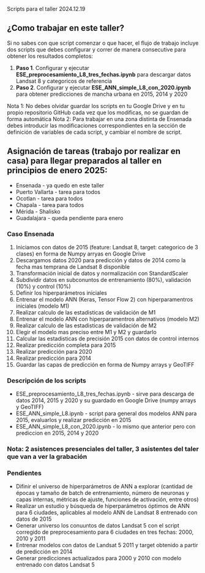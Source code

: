 Scripts para el taller 2024.12.19

## ¿Como trabajar en este taller?
Si no sabes con que script comenzar o que hacer, el flujo de trabajo incluye dos scripts que debes configurar y correr de manera consecutive para obtener los resultados completos:
1) **Paso 1**. Configurar y ejecutar **ESE_preprocesamiento_L8_tres_fechas.ipynb** para descargar datos Landsat 8 y categoricos de referencia
2) **Paso 2**. Configurar y ejecutar **ESE_ANN_simple_L8_con_2020.ipynb** para obtener predicciones de mancha urbana en 2015, 2014 y 2020

Nota 1: No debes olvidar guardar los scripts en tu Google Drive y en tu propio repositorio GitHub cada vez que los modificas, no se guardan de forma automática
Nota 2: Para trabajar en una zona distinta de Ensenada debes introducir las modificaciones correspondientes en la sección de definición de variables de cada script, y cambiar el nombre de script.

## Asignación de tareas (trabajo por realizar en casa) para llegar preparados al taller en principios de enero 2025:
* Ensenada - ya quedo en este taller
* Puerto Vallarta - tarea para todos
* Ocotlan - tarea para todos
* Chapala - tarea para todos
* Mérida - Shalisko
* Guadalajara - queda pendiente para enero


### Caso Ensenada
1) Iniciamos con datos de 2015 (feature: Landsat 8, target: categorico de 3 clases) en forma de Numpy arryas en Google Drive
2) Descargamos datos 2020 para predicción y datos de 2014 como la fecha mas temprana de Landsat 8 disponible
3) Transformación inicial de datos y normalización con StandardScaler
4) Subdividir datos en subconuntos de entrenamiento (80%), validación (10%) y control (10%)
5) Definir los hiperparámetros iniciales
6) Entrenar el modelo ANN (Keras, Tensor Flow 2) con hiperparamentros iniciales (modelo M1)
7) Realizar calculo de las estadisticas de validación de M1
8) Entrenar el modelo ANN con hiperparamentros alternativos (modelo M2)
9) Realizar calculo de las estadisticas de validación de M2
10) Elegir el modelo mas preciso entre M1 y M2 y guardarlo
11) Calcular las estadisticas de precisión 2015 con datos de control internos
12) Realizar predicción completa para 2015
13) Realizar predicción para 2020
14) Realizar predicción para 2014
15) Guardar las capas de predicción en forma de Numpy arrays y GeoTIFF

### Descripción de los scripts
* ESE_preprocesamiento_L8_tres_fechas.ipynb - sirve para descarga de datos 2014, 2015 y 2020 y su guardado en Google Drive (numpy arrays y GeoTIFF)
* ESE_ANN_simple_L8.ipynb - script para general dos modelos ANN para 2015, evaluarlos y realizar predicción en 2015
* ESE_ANN_simple_L8_con_2020.ipynb - lo mismo que anterior pero con prediccion en 2015, 2014 y 2020

### Nota: 2 asistences presenciales del taller, 3 asistentes del taler que van a ver la grabación

### Pendientes
* Difinir el universo de hiperparámetros de ANN a explorar (cantidad de épocas y tamaño de batch de entrenamiento, número de neuronas y capas internas, métricas de ajuste, funciones de activación, entre otros)
* Realizar un estudio y búsqueda de hiperparámetros óptimos de ANN para 6 ciudades, aplicables al modelo ANN de Landsat 8 entrenado con datos de 2015
* Generar universo los conuuntos de datos Landsat 5 con el script corregido de preprocesamiento para 6 ciudades en tres fechas: 2000, 2010 y 2011
* Entrenar modelos con datos de Landsat 5 2011 y target obtenido a partir de predicción en 2014
* Generar predicciones actualizados para 2000 y 2010 con modelo entrenado con datos Landsat 5


